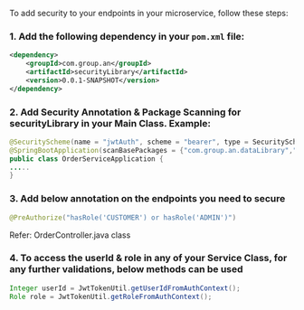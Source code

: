 To add security to your endpoints in your microservice, follow these steps:

### 1. Add the following dependency in your `pom.xml` file:
```xml
<dependency>
    <groupId>com.group.an</groupId>
    <artifactId>securityLibrary</artifactId>
    <version>0.0.1-SNAPSHOT</version>
</dependency>
```

### 2. Add Security Annotation & Package Scanning for securityLibrary in your Main Class. Example:

```java
@SecurityScheme(name = "jwtAuth", scheme = "bearer", type = SecuritySchemeType.HTTP, in = SecuritySchemeIn.HEADER)
@SpringBootApplication(scanBasePackages = {"com.group.an.dataLibrary","com.group.an.orderService","com.group.an.securityLibrary"})
public class OrderServiceApplication {
.....
}
```
### 3. Add below annotation on the endpoints you need to secure
```java
@PreAuthorize("hasRole('CUSTOMER') or hasRole('ADMIN')")
```
Refer: OrderController.java class

### 4. To access the userId & role in any of your Service Class, for any further validations, below methods can be used

```java
Integer userId = JwtTokenUtil.getUserIdFromAuthContext();
Role role = JwtTokenUtil.getRoleFromAuthContext();
```

